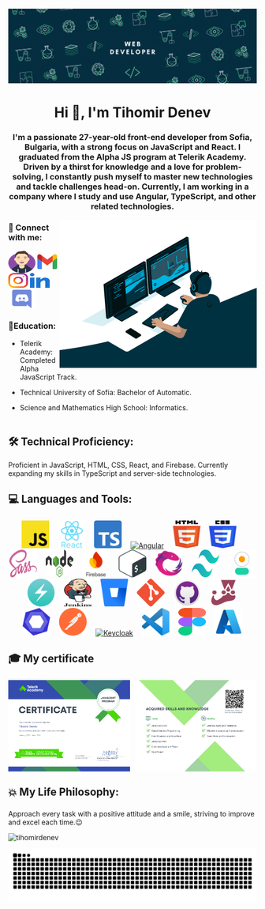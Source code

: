 ![MasterHead](assets/gifs/web-developer.gif)

<h1 align="center">Hi 👋, I'm Tihomir Denev</h1>

<h3 align="center">
  I'm a passionate 27-year-old front-end developer from Sofia, Bulgaria, with a strong focus on JavaScript and React. I graduated from the Alpha JS program at Telerik Academy. Driven by a thirst for knowledge and a love for problem-solving, I constantly push myself to master new technologies and tackle challenges head-on. Currently, I am working in a company where I study and use Angular, TypeScript, and other related technologies.
</h3>

<img align="right" alt="Coding" width="400" src="assets/gifs/web-developer2.gif"/>

<h3 align="left" >🤝 Connect with me:</h3>
<p align="left">
<a href="https://portfolio-tihomirdenevs-projects.vercel.app/" target="blank"><img align="center" src="https://raw.githubusercontent.com/TihomirDenev/My-PortFolio/ab1ff2b45aee8a1228191cd9be1bcac4ede2b4ff/src/assets/avatar.svg" alt="Portfolio" height="45" width="55" /></a>
<a href="mailto:tihomir.denev22@gmail.com" target="_blank"><img align="center" src="assets/logos/gmail.svg" alt="Gmail" height="30" width="40" /></a>
<a href="https://instagram.com/tixomird" target="blank"><img align="center" src="assets/logos//instagram.svg" alt="tixomird" height="30" width="40" /></a>
<a href="https://linkedin.com/in/tihomir-denev-97a388306" target="blank"><img align="center" src="assets/logos/linked-in.svg" alt="tihomir-denev" height="30" width="40"/></a>
<a href="https://discord.gg/s7raZhHr" target="blank"><img align="center" src="assets/logos/discord.svg" alt="Discord" height="45" width="55" /></a>

</p>

<h3 align="left">🌱Education:</h3>

- Telerik Academy: Completed Alpha JavaScript Track.

- Technical University of Sofia: Bachelor of Automatic.

- Science and Mathematics High School: Informatics.
<br><br>
<h2 align="left">🛠️ Technical Proficiency:</h2>
Proficient in JavaScript, HTML, CSS, React, and Firebase. Currently expanding my skills in TypeScript and server-side technologies.

<h2 align="left">💻 Languages and Tools:</h2>

###

<div align="center">

<a href="https://developer.mozilla.org/en-US/docs/Web/JavaScript" target="_blank" rel="noreferrer"> <img src="assets/logos/javascript.svg" title="JavaScript" alt="JavaScript" width="56" height="56"/></a>
<img width="10" />
<a href="https://reactjs.org/" target="_blank" rel="noreferrer"> <img src="assets/logos/react.svg" title="React" alt="React" width="56" height="56"/></a>
<img width="10" />
<a href="https://www.typescriptlang.org/" target="_blank" rel="noreferrer"> <img src="assets/logos/typescript-icon.svg" title="TypeScript" alt="TypeScript" width="56" height="56"/></a>
<img width="10" />
<a href="https://angular.io/" target="_blank" rel="noreferrer"> <img src="assets/logos/angular-icon.svg" title="Angular" alt="Angular" width="56" height="56"/></a>
<img width="10" />
<a href="https://developer.mozilla.org/en-US/docs/Web/HTML" target="_blank" rel="noreferrer"> <img src="assets/logos/html-5.svg" title="HTML5" alt="HTML5" width="56" height="56"/></a>
<img width="10" />
<a href="https://developer.mozilla.org/en-US/docs/Web/CSS" target="_blank" rel="noreferrer"> <img src="assets/logos/css-3.svg" title="CSS3" alt="CSS3" width="56" height="56"/></a>
<img width="10" />
<a href="https://sass-lang.com/" target="_blank" rel="noreferrer"> <img src="assets/logos/sass.svg" title="SASS" alt="SASS" width="56" height="56"/></a>
<img width="10" />
<a href="https://nodejs.org/" target="_blank" rel="noreferrer"> <img src="assets/logos/nodejs.svg" title="NodeJS" alt="NodeJS" width="56" height="56"/></a>
<img width="10" />
<a href="https://firebase.google.com/" target="_blank" rel="noreferrer"> <img src="assets/logos/firebase.png" title="Firebase" alt="Firebase" width="56" height="56"/></a>
<img width="10" />
<a href="https://www.gnu.org/software/bash/" target="_blank" rel="noreferrer"> <img src="assets/logos/bash-icon.svg" title="Bash" alt="Bash" width="56" height="56"/></a>
<img width="10" />
<a href="https://rxjs.dev/" target="_blank" rel="noreferrer"> <img src="assets/logos/rxjs.svg" title="RxJS" alt="RxJS" width="56" height="56"/></a>
<img width="10" />
<a href="https://tailwindcss.com/" target="_blank" rel="noreferrer"> <img src="assets/logos/tailwindcss-icon.svg" title="Tailwind CSS" alt="Tailwind CSS" width="56" height="56"/></a>
<img width="10" />
<a href="https://daisyui.com/" target="_blank" rel="noreferrer"> <img src="assets/logos/daisyUi.png" title="DaisyUI" alt="DaisyUI" width="56" height="56"/></a>
<img width="10" />
<a href="https://chakra-ui.com/" target="_blank" rel="noreferrer"> <img src="assets/logos/chakra-ui.png" title="Chakra UI" alt="Chakra UI" width="56" height="56"/></a>
<img width="10" />
<a href="https://www.jenkins.io/" target="_blank" rel="noreferrer"> <img src="assets/logos/jenkins.svg" title="Jenkins" alt="Jenkins" width="56" height="56"/></a>
<img width="10" />
<a href="https://bitbucket.org/product/" target="_blank" rel="noreferrer"> <img src="assets/logos/bitbucket.svg" title="Bitbucket" alt="Bitbucket" width="56" height="56"/></a>
<img width="10" />
<a href="https://git-scm.com/" target="_blank" rel="noreferrer"> <img src="assets/logos/git.png" title="Git" alt="Git" width="56" height="56"/></a>
<img width="10" />
<a href="https://github.com/" target="_blank" rel="noreferrer"> <img src="assets/logos/GitHub.png" title="GitHub" alt="GitHub" width="56" height="56"/></a>
<img width="10" />
<a href="https://jestjs.io/" target="_blank" rel="noreferrer"> <img src="assets/logos/jest.svg" title="Jest" alt="Jest" width="56" height="56"/></a>
<img width="10" />
<a href="https://eslint.org/" target="_blank" rel="noreferrer"> <img src="assets/logos/eslint.png" title="ESLint" alt="ESLint" width="56" height="56"/></a>
<img width="10" />
<a href="https://www.postman.com/" target="_blank" rel="noreferrer"> <img src="assets/logos/postman-icon.svg" title="Postman" alt="Postman" width="56" height="56"/></a>
<img width="10" />
<a href="https://www.keycloak.org/" target="_blank" rel="noreferrer"> <img src="assets/logos/keycloak.png" title="Keycloak" alt="Keycloak" width="56" height="56"/></a>
<img width="10" />
<a href="https://code.visualstudio.com/" target="_blank" rel="noreferrer"> <img src="assets/logos/vscode.svg" title="Visual Studio Code" alt="Visual Studio Code" width="56" height="56"/></a>
<img width="10" />
<a href="https://www.figma.com/" target="_blank" rel="noreferrer"> <img src="assets/logos/figma.svg" title="Figma" alt="Figma" width="56" height="56"/></a>
<img width="10" />
<a href="https://azure.microsoft.com/" target="_blank" rel="noreferrer"> <img src="assets/logos/Azure.png" title="Azure" alt="Azure" width="56" height="56"/></a>

</div>


<h2 align="left">🎓 My certificate</h2>

###

<div align="center" style="display:flex; justify-content: space-between;" >

<img align="center" width="49%" src="assets/certificate/certificate-front.png"  />

<img align="center" width="49%" src="assets/certificate/certificate-back.png"  />

</div>

<h2>💥 My Life Philosophy:</h2>
 
###

<p>Approach every task with a positive attitude and a smile, striving to improve and excel each time.😉</p> <p align="left"> <img src="https://komarev.com/ghpvc/?username=tihomirdenev&label=Profile%20views&color=0e75b6&style=flat" alt="tihomirdenev" /> </p>

<div align="center">

  <img src="https://raw.githubusercontent.com/Radoslav-Marinovv/Radoslav-Marinovv/output/github-contribution-grid-snake-dark.svg" alt="Snake animation" />

</div>

